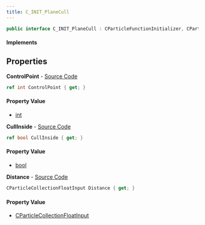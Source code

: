 ```yaml
---
title: C_INIT_PlaneCull
---
```


```csharp
public interface C_INIT_PlaneCull : CParticleFunctionInitializer, CParticleFunction, ISchemaClass<CParticleFunction>, ISchemaClass<CParticleFunctionInitializer>, ISchemaClass<C_INIT_PlaneCull>, ISchemaField, ISchemaClass, INativeHandle
```

#### Implements

## Properties

**ControlPoint** - [Source Code](https://github.com/swiftly-solution/swiftlys2/blob/master/managed/src/SwiftlyS2.Generated/Schemas/Interfaces/C_INIT_PlaneCull.cs#L16)

```csharp
ref int ControlPoint { get; }
```

#### Property Value

- [int](https://learn.microsoft.com/dotnet/api/system.int32)

**CullInside** - [Source Code](https://github.com/swiftly-solution/swiftlys2/blob/master/managed/src/SwiftlyS2.Generated/Schemas/Interfaces/C_INIT_PlaneCull.cs#L20)

```csharp
ref bool CullInside { get; }
```

#### Property Value

- [bool](https://learn.microsoft.com/dotnet/api/system.boolean)

**Distance** - [Source Code](https://github.com/swiftly-solution/swiftlys2/blob/master/managed/src/SwiftlyS2.Generated/Schemas/Interfaces/C_INIT_PlaneCull.cs#L18)

```csharp
CParticleCollectionFloatInput Distance { get; }
```

#### Property Value

- [CParticleCollectionFloatInput](/docs/api/shared/schemadefinitions/cparticlecollectionfloatinput)


